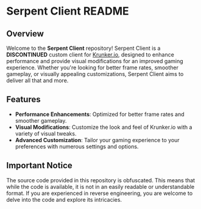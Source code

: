 # Serpent Client README

## Overview

Welcome to the **Serpent Client** repository! Serpent Client is a **DISCONTINUED** custom client for [Krunker.io](https://krunker.io/), designed to enhance performance and provide visual modifications for an improved gaming experience. Whether you're looking for better frame rates, smoother gameplay, or visually appealing customizations, Serpent Client aims to deliver all that and more.

## Features

- **Performance Enhancements**: Optimized for better frame rates and smoother gameplay.
- **Visual Modifications**: Customize the look and feel of Krunker.io with a variety of visual tweaks.
- **Advanced Customization**: Tailor your gaming experience to your preferences with numerous settings and options.

## Important Notice

The source code provided in this repository is obfuscated. This means that while the code is available, it is not in an easily readable or understandable format. If you are experienced in reverse engineering, you are welcome to delve into the code and explore its intricacies.
